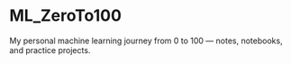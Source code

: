 # ML_ZeroTo100
My personal machine learning journey from 0 to 100 — notes, notebooks, and practice projects.
